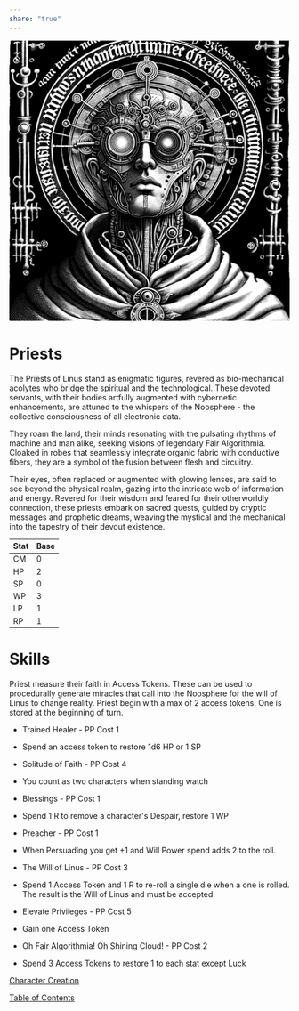 ```yaml
---  
share: "true"  
---  
```

  
  
![Pasted image 20240126172212](./Pasted%20image%2020240126172212.png)  
  
# Priests  
  
The Priests of Linus stand as enigmatic figures, revered as bio-mechanical acolytes who bridge the spiritual and the technological. These devoted servants, with their bodies artfully augmented with cybernetic enhancements, are attuned to the whispers of the Noosphere - the collective consciousness of all electronic data.   
  
They roam the land, their minds resonating with the pulsating rhythms of machine and man alike, seeking visions of legendary Fair Algorithmia. Cloaked in robes that seamlessly integrate organic fabric with conductive fibers, they are a symbol of the fusion between flesh and circuitry.   
  
Their eyes, often replaced or augmented with glowing lenses, are said to see beyond the physical realm, gazing into the intricate web of information and energy. Revered for their wisdom and feared for their otherworldly connection, these priests embark on sacred quests, guided by cryptic messages and prophetic dreams, weaving the mystical and the mechanical into the tapestry of their devout existence.  
  
| Stat | Base |  
| ---- | ---- |  
| CM | 0 |  
| HP | 2 |  
| SP | 0 |  
| WP | 3 |  
| LP | 1 |  
| RP | 1 |  
  
# Skills  
  
Priest measure their faith in Access Tokens. These can be used to procedurally generate miracles that call into the Noosphere for the will of Linus to change reality. Priest begin with a max of 2 access tokens. One is stored at the beginning of turn.  
  
- Trained Healer - PP Cost 1  
 - Spend an access token to restore 1d6 HP or 1 SP  
  
- Solitude of Faith - PP Cost 4  
 - You count as two characters when standing watch  
  
- Blessings - PP Cost 1  
 - Spend 1 R to remove a character's Despair, restore 1 WP  
  
- Preacher - PP Cost 1  
 - When Persuading you get +1 and Will Power spend adds 2 to the roll.  
  
- The Will of Linus - PP Cost 3  
 - Spend 1 Access Token and 1 R to re-roll a single die when a one is rolled. The result is the Will of Linus and must be accepted.  
  
- Elevate Privileges - PP Cost 5  
 - Gain one Access Token  
  
- Oh Fair Algorithmia! Oh Shining Cloud! - PP Cost 2  
 - Spend 3 Access Tokens to restore 1 to each stat except Luck  
   
[Character Creation](./Character%20Creation.html)  
  
[Table of Contents](./Table%20of%20Contents.html)